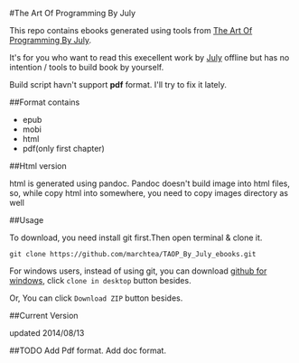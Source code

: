 #The Art Of Programming By July 

This repo contains ebooks generated using tools from [The Art Of Programming By July](https://github.com/julycoding/The-Art-Of-Programming-By-July).

It's for you who want to read this execellent work by [July](https://github.com/julycoding) offline but has no intention / tools to build book by yourself.

Build script havn't support **pdf** format. I'll try to fix it lately.

##Format contains

*	epub
*	mobi
*	html
*   pdf(only first chapter)

##Html version

html is generated using pandoc. Pandoc doesn't build image into html files, so, while copy html into somewhere, you need to copy images directory as well

##Usage

To download, you need install git first.Then open terminal & clone it.

`git clone https://github.com/marchtea/TAOP_By_July_ebooks.git`

For windows users, instead of using git, you can download [github for windows](http://windows.github.com/), click `clone in desktop` button besides.

Or, You can click `Download ZIP` button besides.

##Current Version

updated 2014/08/13

##TODO
Add Pdf format.
Add doc format.
